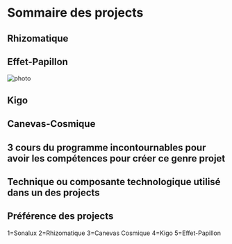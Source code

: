# Sommaire des projects

## Rhizomatique

## Effet-Papillon
![photo](photo_plantation_effet-papillon.png)
## Kigo

## Canevas-Cosmique

## 3 cours du programme incontournables pour avoir les compétences pour créer ce genre projet

## Technique ou composante technologique utilisé dans un des projects

## Préférence des projects
1=Sonalux
2=Rhizomatique
3=Canevas Cosmique
4=Kigo
5=Effet-Papillon

